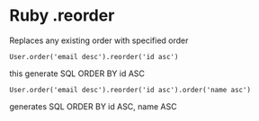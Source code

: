 # Ruby .reorder

Replaces any existing order with specified order

```
User.order('email desc').reorder('id asc')
```
this generate SQL ORDER BY id ASC

```
User.order('email desc').reorder('id asc').order('name asc')
```
generates SQL ORDER BY id ASC, name ASC
